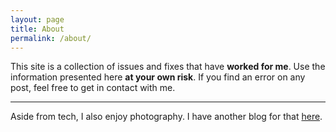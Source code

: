 ```yaml
---
layout: page
title: About
permalink: /about/
---
```


This site is a collection of issues and fixes that have **worked for me**.
Use the information presented here **at your own risk**. If you find an error on any post, feel free to get in contact with me.

---


Aside from tech, I also enjoy photography. I have another blog for that [here](https://shev.app).
